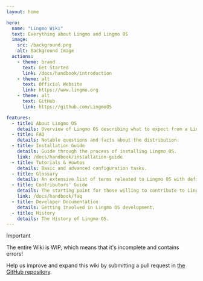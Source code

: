 ```yaml
---
layout: home

hero:
  name: "Lingmo Wiki"
  text: Everything about Lingmo and Lingmo OS
  image:
    src: /background.png
    alt: Background Image
  actions:
    - theme: brand
      text: Get Started
      link: /docs/handbook/introduction
    - theme: alt
      text: Official Website
      link: https://www.lingmo.org
    - theme: alt
      text: GitHub
      link: https://github.com/LingmoOS

features:
  - title: About Lingmo OS
    details: Overview of Lingmo OS describing what to expect from a Lingmo OS system.
  - title: FAQ
    details: Notable questions and facts about the distribution.
  - title: Installation Guide
    details: Guide through the process of installing Lingmo OS.
    link: /docs/handbook/installation-guide
  - title: Tutorials & Howtos
    details: Basic and advanced configuration tasks.
  - title: Glossary
    details: An extensive list of terms releated to Lingmo OS with definitions and explanations.
  - title: Contributors' Guide
    details: The starting point for those willing to contribute to Lingmo OS.
    link: /docs/handbook/faq
  - title: Developer Documentation
    details: Getting involved in Lingmo OS development.
  - title: History
    details: The History of Lingmo OS.
---
```

> [!IMPORTANT]
> The entire Wiki is WIP, which means that it's incomplete and contains errors!
>
> Help us improve and expand this wiki by submitting a pull request in [the GitHub repository](https://github.com/LingmoOS/lingmo-wiki).
